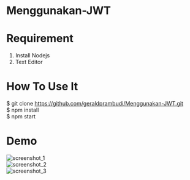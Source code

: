 # Menggunakan-JWT

# Requirement 
1. Install Nodejs
2. Text Editor

# How To Use It
$ git clone https://github.com/geraldprambudi/Menggunakan-JWT.git <br/>
$ npm install <br />
$ npm start

# Demo 
![screenshot_1](https://user-images.githubusercontent.com/6917423/43772080-38123ef0-9a6b-11e8-8746-e087e9c156ce.png) <br/>
![screenshot_2](https://user-images.githubusercontent.com/6917423/43772078-37b16864-9a6b-11e8-83eb-d5810010d2a2.png) <br/>
![screenshot_3](https://user-images.githubusercontent.com/6917423/43772079-37e2db38-9a6b-11e8-8729-31d94b149688.png)
